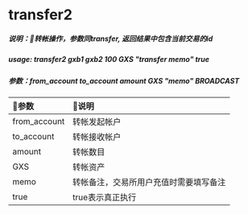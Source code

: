 # transfer2

##### 说明：转帐操作，参数同transfer, 返回结果中包含当前交易的id

##### usage: transfer2 gxb1 gxb2 100 GXS "transfer memo" true

##### 参数：from\_account to\_account amount GXS "memo" BROADCAST

| 参数 | 说明 |
| :--- | :--- |
| from\_account | 转帐发起帐户 |
| to\_account | 转帐接收帐户 |
| amount | 转帐数目 |
| GXS | 转帐资产 |
| memo | 转帐备注，交易所用户充值时需要填写备注 |
| true | true表示真正执行 |



